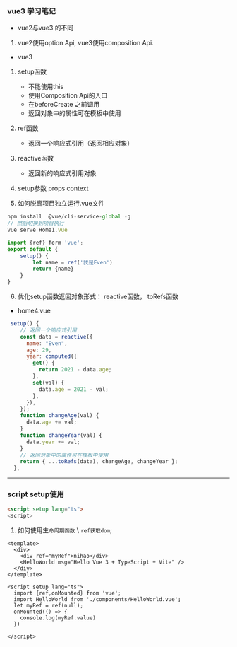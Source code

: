 ### vue3 学习笔记

- vue2与vue3 的不同
1. vue2使用option Api, vue3使用composition Api.

- vue3
1. setup函数
    - 不能使用this
    - 使用Composition Api的入口
    - 在beforeCreate 之前调用
    - 返回对象中的属性可在模板中使用

2. ref函数
    - 返回一个响应式引用（返回相应对象）

3. reactive函数
    - 返回新的响应式引用对象

4. setup参数 props context

5. 如何脱离项目独立运行.vue文件
```javascript
npm install  @vue/cli-service-global -g 
// 然后切换到项目执行
vue serve Home1.vue
```

```javascript
import {ref} form 'vue';
export default {
    setup() {
        let name = ref('我是Even')
        return {name}
    }
}
```

6. 优化setup函数返回对象形式： reactive函数， toRefs函数
- home4.vue
```javascript
 setup() {
    // 返回一个响应式引用
    const data = reactive({
      name: "Even",
      age: 29,
      year: computed({
        get() {
          return 2021 - data.age;
        },
        set(val) {
          data.age = 2021 - val;
        },
      }),
    });
    function changeAge(val) {
      data.age += val;
    }
    function changeYear(val) {
      data.year += val;
    }
    // 返回对象中的属性可在模板中使用
    return { ...toRefs(data), changeAge, changeYear };
  },

```

----

### script setup使用
```Html
<script setup lang="ts">
<script>
```
1. 如何使用生`命周期函数` \ `ref获取dom`;

```vue
<template>
  <div>
    <div ref="myRef">nihao</div>
    <HelloWorld msg="Hello Vue 3 + TypeScript + Vite" />
  </div>
</template>

<script setup lang="ts">
  import {ref,onMounted} from 'vue';
  import HelloWorld from './components/HelloWorld.vue';
  let myRef = ref(null);
  onMounted(() => {
    console.log(myRef.value)
  })

</script>
```
